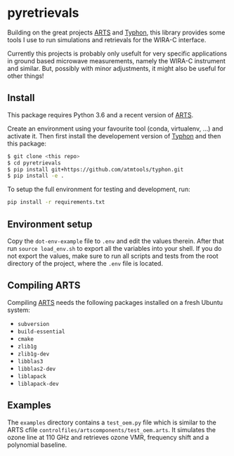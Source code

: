 # pyretrievals

Building on the great projects [ARTS](http://radiativetransfer.org) and 
[Typhon](http://www.radiativetransfer.org/misc/typhon/doc/index.html), this library
provides some tools I use to run simulations and retrievals for the WIRA-C interface.

Currently this projects is probably only usefult for very specific applications in ground based microwave measurements, namely the WIRA-C
instrument and similar.
But, possibly with minor adjustments, it might also be useful for other things!

## Install

This package requires Python 3.6 and a recent version of [ARTS](http://radiativetransfer.org).

Create an environment using your favourite tool (conda, virtualenv, ...) and activate it. Then first install the
developement version of [Typhon](http://www.radiativetransfer.org/misc/typhon/doc/index.html) 
and then this package:

```bash
$ git clone <this repo>
$ cd pyretrievals
$ pip install git+https://github.com/atmtools/typhon.git
$ pip install -e .
```

To setup the full environment for testing and development, run:

```bash
pip install -r requirements.txt
```

## Environment setup

Copy the ``dot-env-example`` file to ``.env`` and edit the values therein.
After that run ``source load_env.sh`` to export all the variables into your shell.
If you do not export the values, make sure to run all scripts and tests from the root directory
of the project, where the ``.env`` file is located.

## Compiling ARTS

Compiling [ARTS](http://radiativetransfer.org) needs the following packages installed on a fresh
Ubuntu system:

* ``subversion``
* ``build-essential``
* ``cmake``
* ``zlib1g``
* ``zlib1g-dev``
* ``libblas3``
* ``libblas2-dev``
* ``liblapack``
* ``liblapack-dev``

## Examples

The ``examples`` directory contains a ``test_oem.py`` file which is similar to the ARTS cfile
``controlfiles/artscomponents/test_oem.arts``. 
It simulates the ozone line at 110 GHz and retrieves ozone VMR, frequency shift and a polynomial baseline.

